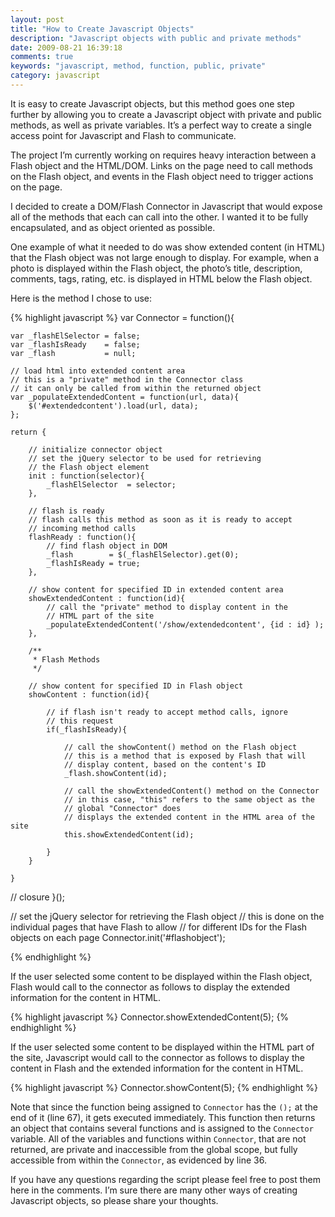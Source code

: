```yaml
---
layout: post
title: "How to Create Javascript Objects"
description: "Javascript objects with public and private methods"
date: 2009-08-21 16:39:18
comments: true
keywords: "javascript, method, function, public, private"
category: javascript
---
```


It is easy to create Javascript objects, but this method goes one step further by allowing you to create a Javascript 
object with private and public methods, as well as private variables. It’s a perfect way to create a single access 
point for Javascript and Flash to communicate.  

The project I’m currently working on requires heavy interaction between a Flash object and the HTML/DOM. Links on the 
page need to call methods on the Flash object, and events in the Flash object need to trigger actions on the page.

I decided to create a DOM/Flash Connector in Javascript that would expose all of the methods that each can call into 
the other. I wanted it to be fully encapsulated, and as object oriented as possible.

One example of what it needed to do was show extended content (in HTML) that the Flash object was not large enough to 
display. For example, when a photo is displayed within the Flash object, the photo’s title, description, comments, tags, 
rating, etc. is displayed in HTML below the Flash object.

Here is the method I chose to use:

{% highlight javascript %}
var Connector = function(){

    var _flashElSelector = false;
    var _flashIsReady    = false;
    var _flash           = null;

    // load html into extended content area
    // this is a "private" method in the Connector class
    // it can only be called from within the returned object
    var _populateExtendedContent = function(url, data){
        $('#extendedcontent').load(url, data);
    };

    return {

        // initialize connector object
        // set the jQuery selector to be used for retrieving 
        // the Flash object element
        init : function(selector){
            _flashElSelector  = selector;
        },

        // flash is ready
        // flash calls this method as soon as it is ready to accept
        // incoming method calls
        flashReady : function(){
            // find flash object in DOM
            _flash        = $(_flashElSelector).get(0);
            _flashIsReady = true;
        },

        // show content for specified ID in extended content area
        showExtendedContent : function(id){
            // call the "private" method to display content in the
            // HTML part of the site
            _populateExtendedContent('/show/extendedcontent', {id : id} );
        },

        /**
         * Flash Methods
         */

        // show content for specified ID in Flash object
        showContent : function(id){

            // if flash isn't ready to accept method calls, ignore
            // this request
            if(_flashIsReady){

                // call the showContent() method on the Flash object
                // this is a method that is exposed by Flash that will
                // display content, based on the content's ID
                _flash.showContent(id);

                // call the showExtendedContent() method on the Connector
                // in this case, "this" refers to the same object as the
                // global "Connector" does
                // displays the extended content in the HTML area of the site
                this.showExtendedContent(id);

            }
        }

    }

// closure
}();

// set the jQuery selector for retrieving the Flash object
// this is done on the individual pages that have Flash to allow
// for different IDs for the Flash objects on each page
Connector.init('#flashobject');

{% endhighlight %}


If the user selected some content to be displayed within the Flash object, Flash would call to the connector as follows 
to display the extended information for the content in HTML.

{% highlight javascript %}
Connector.showExtendedContent(5);
{% endhighlight %}

If the user selected some content to be displayed within the HTML part of the site, Javascript would call to the 
connector as follows to display the content in Flash and the extended information for the content in HTML.

{% highlight javascript %}
Connector.showContent(5);
{% endhighlight %}

Note that since the function being assigned to `Connector` has the `();` at the end of it (line 67), it gets executed 
immediately. This function then returns an object that contains several functions and is assigned to the `Connector` 
variable. All of the variables and functions within `Connector`, that are not returned, are private and inaccessible 
from the global scope, but fully accessible from within the `Connector`, as evidenced by line 36.

If you have any questions regarding the script please feel free to post them here in the comments. I’m sure there are 
many other ways of creating Javascript objects, so please share your thoughts.